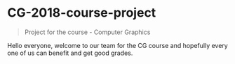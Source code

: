 # CG-2018-course-project

> Project for the course - Computer Graphics

Hello everyone, welcome to our team for the CG course and hopefully every one of us can benefit and get good grades.
